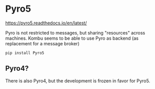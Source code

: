 # Pyro5

https://pyro5.readthedocs.io/en/latest/

Pyro is not restricted to messages, but sharing "resources" across machines. Kombu seems to be able to use Pyro as backend (as replacement for a message broker)

```
pip install Pyro5
```

## Pyro4?
There is also Pyro4, but the development is frozen in favor for Pyro5. 